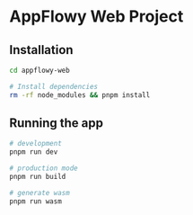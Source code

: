 # AppFlowy Web Project

## Installation

```bash
cd appflowy-web

# Install dependencies
rm -rf node_modules && pnpm install
```

## Running the app

```bash
# development
pnpm run dev

# production mode
pnpm run build

# generate wasm
pnpm run wasm
```